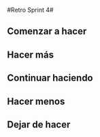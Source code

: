 #Retro Sprint 4#

## Comenzar a hacer

## Hacer más

## Continuar haciendo

## Hacer menos

## Dejar de hacer
